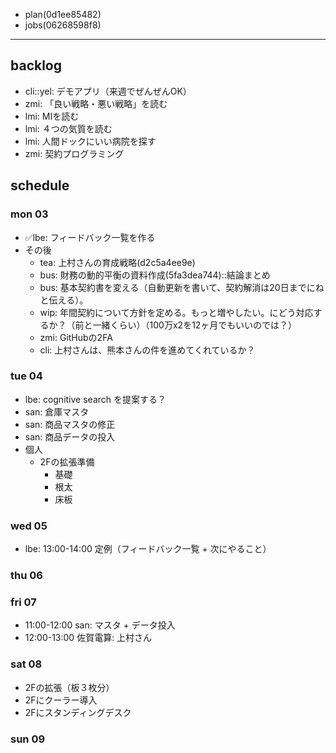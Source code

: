 
- plan(0d1ee85482)
- jobs(06268598f8)
---

## backlog
- cli::yel: デモアプリ（来週でぜんぜんOK）
- zmi: 「良い戦略・悪い戦略」を読む
- lmi: MIを読む
- lmi: ４つの気質を読む
- lmi: 人間ドックにいい病院を探す
- zmi: 契約プログラミング

## schedule
### mon 03
- ✅lbe: フィードバック一覧を作る
- その後
  - tea: 上村さんの育成戦略(d2c5a4ee9e)
  - bus: 財務の動的平衡の資料作成(5fa3dea744)::結論まとめ
  - bus: 基本契約書を変える（自動更新を書いて、契約解消は20日までにねと伝える）。
  - wip: 年間契約について方針を定める。もっと増やしたい。にどう対応するか？（前と一緒くらい）（100万x2を12ヶ月でもいいのでは？）
  - zmi: GitHubの2FA
  - cli: 上村さんは、熊本さんの件を進めてくれているか？

### tue 04
- lbe: cognitive search を提案する？
- san: 倉庫マスタ
- san: 商品マスタの修正
- san: 商品データの投入
- 個人
  - 2Fの拡張準備
    - 基礎
    - 根太
    - 床板

### wed 05
- lbe: 13:00-14:00 定例（フィードバック一覧 + 次にやること）

### thu 06
### fri 07
- 11:00-12:00 san: マスタ + データ投入
- 12:00-13:00 佐賀電算: 上村さん

### sat 08
- 2Fの拡張（板３枚分）
- 2Fにクーラー導入
- 2Fにスタンディングデスク


### sun 09




